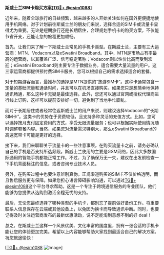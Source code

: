 **斯威士兰SIM卡购买方案[[TG💪+ @esim1088](https://t.me/s/esim1088)]**

近年来，随着全球旅行的日益频繁，越来越多的人开始关注如何在国外更便捷地使用手机网络。对于计划前往斯威士兰的朋友们来说，选择合适的SIM卡或流量卡显得尤为重要。无论是短期旅行还是长期居住，合理规划手机卡的购买方案，不仅能节省开支，还能让您的旅程更加顺畅。

首先，让我们来了解一下斯威士兰常见的手机卡类型。在斯威士兰，主要有三大运营商：MTN、Vodacom以及eSwatini Broadband。其中，MTN是市场占有率最高的运营商，以其覆盖广泛、信号稳定著称；Vodacom则以性价比高而受到欢迎；eSwatini Broadband则主要专注于数据业务，适合需要大量流量的用户。这三家运营商都提供预付费SIM卡服务，您可以根据自己的需求选择适合的套餐。

对于短期游客而言，最推荐的选择是MTN提供的“旅游SIM卡”。这种卡通常包含一定量的基础流量和通话时间，并且可以在机场直接购买。如果您只是想简单地保持通讯畅通，那么这种卡无疑是最佳选择。此外，您还可以通过官网或授权代理商进行线上订购，这样可以提前安排好一切，避免到了当地手忙脚乱。

而对于长期居住或者经常往返斯威士兰的用户来说，则建议选择Vodacom的“长期SIM卡”。这类卡的优势在于资费较低，且支持多种灵活的充值方式。比如，您可以选择按月支付固定费用的方式，享受无限流量服务；也可以根据实际使用情况随时调整套餐内容。当然，如果您对流量需求特别大，那么eSwatini Broadband的高速宽带卡可能是更好的选择。

接下来，我们来聊聊关于流量卡的一些注意事项。在购买流量卡之前，请务必确认自己的手机是否支持所选频段。斯威士兰使用的主要是GSM网络，因此大多数国际通用的智能手机都能正常工作。不过，为了确保万无一失，建议在出发前检查一下手机背面标注的信息，或者咨询专业技术人员。

另外，在购买过程中也要注意辨别真伪。正规渠道购买的SIM卡不仅价格透明，而且售后服务更有保障。如果您担心语言障碍影响沟通，可以通过[TG💪+ @esim1088](https://t.me/s/esim1088)这个平台寻求帮助。这是一个专注于跨境通信服务的专业团队，他们能够为您提供从选购到激活全程无忧的支持。

最后，无论您最终选择了哪种类型的手机卡，都别忘了提前做好备份工作。将重要联系人信息保存在云端或其他设备上，以免因为换卡而导致通讯中断。同时，也要记得及时关注运营商发布的最新优惠活动，说不定能淘到意想不到的好 deal！

总之，在斯威士兰这样一个风景优美、文化丰富的国度里，拥有一张合适的手机卡能让您的体验更加完美。希望以上内容能够帮助大家找到最适合自己的解决方案。祝您旅途愉快！

[[TG💪+ @esim1088](https://t.me/s/esim1088) ![Image](https://i.postimg.cc/4NQfJmqS/Snipaste-2025-05-13-00-14-12.png)]